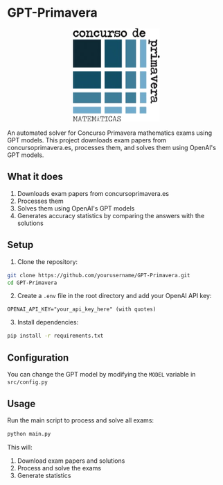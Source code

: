 # GPT-Primavera

<p align="center">
  <img src="logo.png" alt="GPT-Primavera Logo" width="200"/>
</p>

An automated solver for Concurso Primavera mathematics exams using GPT models. This project downloads exam papers from concursoprimavera.es, processes them, and solves them using OpenAI's GPT models.

## What it does

1. Downloads exam papers from concursoprimavera.es
2. Processes them
3. Solves them using OpenAI's GPT models
4. Generates accuracy statistics by comparing the answers with the solutions

## Setup

1. Clone the repository:
```bash
git clone https://github.com/yourusername/GPT-Primavera.git
cd GPT-Primavera
```

2. Create a `.env` file in the root directory and add your OpenAI API key:
```
OPENAI_API_KEY="your_api_key_here" (with quotes)
```

3. Install dependencies:
```bash
pip install -r requirements.txt
```

## Configuration

You can change the GPT model by modifying the `MODEL` variable in `src/config.py`

## Usage

Run the main script to process and solve all exams:
```bash
python main.py
```

This will:
1. Download exam papers and solutions
2. Process and solve the exams
3. Generate statistics
